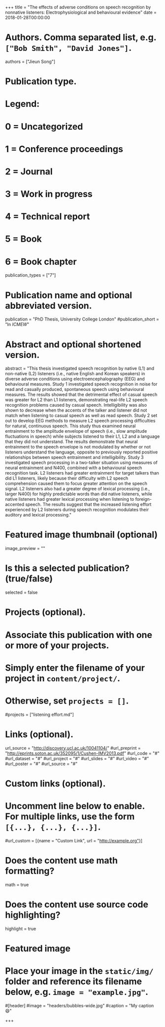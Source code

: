 +++
title = "The effects of adverse conditions on speech recognition by nonnative listeners: Electrophysiological and behavioural evidence"
date = 2018-01-28T00:00:00

# Authors. Comma separated list, e.g. `["Bob Smith", "David Jones"]`.
authors = ["Jieun Song"]

# Publication type.
# Legend:
# 0 = Uncategorized
# 1 = Conference proceedings
# 2 = Journal
# 3 = Work in progress
# 4 = Technical report
# 5 = Book
# 6 = Book chapter
publication_types = ["7"]

# Publication name and optional abbreviated version.
publication = "PhD Thesis, University College London"
#publication_short = "In *ICMEW*"

# Abstract and optional shortened version.
abstract = "This thesis investigated speech recognition by native (L1) and non-native (L2) listeners (i.e., native English and Korean speakers) in diverse adverse conditions using electroencephalography (EEG) and behavioural measures. Study 1 investigated speech recognition in noise for read and casually produced, spontaneous speech using behavioural measures. The results showed that the detrimental effect of casual speech was greater for L2 than L1 listeners, demonstrating real-life L2 speech recognition problems caused by casual speech. Intelligibility was also shown to decrease when the accents of the talker and listener did not match when listening to casual speech as well as read speech. Study 2 set out to develop EEG methods to measure L2 speech processing difficulties for natural, continuous speech. This study thus examined neural entrainment to the amplitude envelope of speech (i.e., slow amplitude fluctuations in speech) while subjects listened to their L1, L2 and a language that they did not understand. The results demonstrate that neural entrainment to the speech envelope is not modulated by whether or not listeners understand the language, opposite to previously reported positive relationships between speech entrainment and intelligibility. Study 3 investigated speech processing in a two-talker situation using measures of neural entrainment and N400, combined with a behavioural speech recognition task. L2 listeners had greater entrainment for target talkers than did L1 listeners, likely because their difficulty with L2 speech comprehension caused them to focus greater attention on the speech signal. L2 listeners also had a greater degree of lexical processing (i.e., larger N400) for highly predictable words than did native listeners, while native listeners had greater lexical processing when listening to foreign-accented speech. The results suggest that the increased listening effort experienced by L2 listeners during speech recognition modulates their auditory and lexical processing."

# Featured image thumbnail (optional)
image_preview = ""

# Is this a selected publication? (true/false)
selected = false

# Projects (optional).
#   Associate this publication with one or more of your projects.
#   Simply enter the filename of your project in `content/project/`.
#   Otherwise, set `projects = []`.
#projects = ["listening effort.md"]

# Links (optional).
url_source = "http://discovery.ucl.ac.uk/10041104/"
#url_preprint = "http://eprints.soton.ac.uk/352095/1/Cushen-IMV2013.pdf"
#url_code = "#"
#url_dataset = "#"
#url_project = "#"
#url_slides = "#"
#url_video = "#"
#url_poster = "#"
#url_source = "#"

# Custom links (optional).
#   Uncomment line below to enable. For multiple links, use the form `[{...}, {...}, {...}]`.
#url_custom = [{name = "Custom Link", url = "http://example.org"}]

# Does the content use math formatting?
math = true

# Does the content use source code highlighting?
highlight = true

# Featured image
# Place your image in the `static/img/` folder and reference its filename below, e.g. `image = "example.jpg"`.
#[header]
#image = "headers/bubbles-wide.jpg"
#caption = "My caption :smile:"

+++

